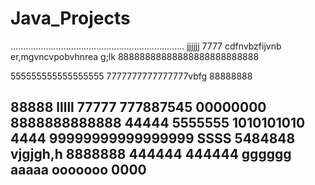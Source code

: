 # Java_Projects
.....................................................................
jjjjjj
7777
cdfnvbzfijvnb er,mgvncvpobvhnrea g;lk
88888888888888888888888888

555555555555555555
7777777777777777vbfg
88888888

88888
lllll
77777
777887545
00000000
8888888888888
44444
5555555
1010101010
4444
99999999999999999
SSSS
5484848
vjgjgh,h
8888888
444444
444444
gggggg
aaaaa
ooooooo
0000
----------------------
